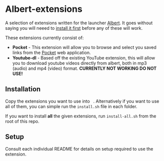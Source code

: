 # Albert-extensions

A selection of extensions written for the launcher [Albert](https://albertlauncher.github.io/). It goes without saying you will neeed to [install it first](https://albertlauncher.github.io/docs/installing/) before any of these will work.

These extensions currently consist of:
* **Pocket** - This extension will allow you to browse and select you saved links from the [Pocket](https://getpocket.com) web application.
* **Youtube-dl** - Based off the existing YouTube extension, this will allow you to download youtube videos directly from albert, both in mp3 (audio) and mp4 (video) format.
**CURRENTLY NOT WORKING DO NOT USE!**

## Installation

Copy the extensions you want to use into ` `. Alternatively if you want to use all of them, you can simple run the `install.sh` file in each folder.

If you want to install **all** the given extensions, run `install-all.sh` from the root of this repo.

## Setup

Consult each individual README for details on setup required to use the extension.